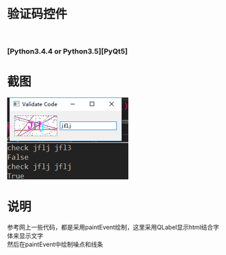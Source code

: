 # 验证码控件
<br />

### [Python3.4.4 or Python3.5][PyQt5]

# 截图
<img src="ScreenShot/1.png" />

# 说明
参考网上一些代码，都是采用paintEvent绘制，这里采用QLabel显示html结合字体来显示文字<br />
然后在paintEvent中绘制噪点和线条